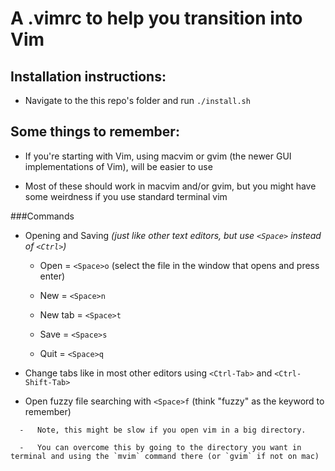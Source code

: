 A .vimrc to help you transition into Vim
=============================

Installation instructions:
--------------------------
- Navigate to the this repo's folder and run `./install.sh`

Some things to remember:
----------------------
- If you're starting with Vim, using macvim or gvim (the newer GUI implementations of Vim), will be easier to use

- Most of these should work in macvim and/or gvim, but you might have some weirdness if you use standard terminal vim
  
###Commands
   - Opening and Saving *(just like other text editors, but use `<Space>` instead of `<Ctrl>`)*
   
      -   Open = `<Space>o`   (select the file in the window that opens and press enter)
   
      -   New  = `<Space>n`
   
      -   New tab = `<Space>t`
   
      -   Save = `<Space>s`
   
      -   Quit = `<Space>q`
   
   -   Change tabs like in most other editors using `<Ctrl-Tab>` and `<Ctrl-Shift-Tab>`
   
   -   Open fuzzy file searching with `<Space>f` (think "fuzzy" as the keyword to remember)
       
      -   Note, this might be slow if you open vim in a big directory. 
   
      -   You can overcome this by going to the directory you want in terminal and using the `mvim` command there (or `gvim` if not on mac)
